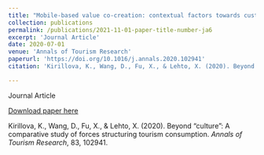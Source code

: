 ```yaml
---
title: "Mobile-based value co-creation: contextual factors towards customer experiences"
collection: publications
permalink: /publications/2021-11-01-paper-title-number-ja6
excerpt: 'Journal Article'
date: 2020-07-01
venue: 'Annals of Tourism Research'
paperurl: 'https://doi.org/10.1016/j.annals.2020.102941'
citation: 'Kirillova, K., Wang, D., Fu, X., & Lehto, X. (2020). Beyond “culture”: A comparative study of forces structuring tourism consumption. <i>Annals of Tourism Research</i>, 83, 102941.'

---
```

Journal Article

[Download paper here](https://doi.org/10.1016/j.annals.2020.102941)

Kirillova, K., Wang, D., Fu, X., & Lehto, X. (2020). Beyond “culture”: A comparative study of forces structuring tourism consumption. <i>Annals of Tourism Research</i>, 83, 102941.

